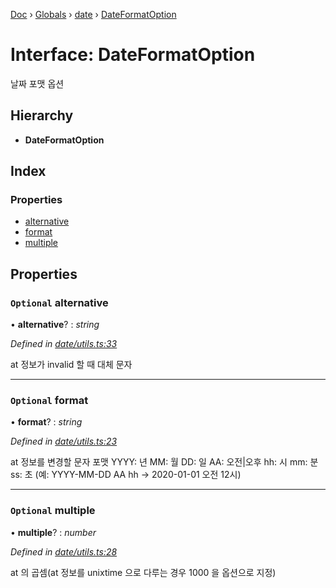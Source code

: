 [Doc](../README.md) › [Globals](../globals.md) › [date](../modules/date.md) › [DateFormatOption](date.dateformatoption.md)

# Interface: DateFormatOption

날짜 포맷 옵션

## Hierarchy

* **DateFormatOption**

## Index

### Properties

* [alternative](date.dateformatoption.md#optional-alternative)
* [format](date.dateformatoption.md#optional-format)
* [multiple](date.dateformatoption.md#optional-multiple)

## Properties

### `Optional` alternative

• **alternative**? : *string*

*Defined in [date/utils.ts:33](https://github.com/molgga/jood-common/blob/16a3c52/projects/packages/date/utils.ts#L33)*

at 정보가 invalid 할 때 대체 문자

___

### `Optional` format

• **format**? : *string*

*Defined in [date/utils.ts:23](https://github.com/molgga/jood-common/blob/16a3c52/projects/packages/date/utils.ts#L23)*

at 정보를 변경할 문자 포맷
YYYY: 년
MM: 월
DD: 일
AA: 오전|오후
hh: 시
mm: 분
ss: 초
(예: YYYY-MM-DD AA hh -> 2020-01-01 오전 12시)

___

### `Optional` multiple

• **multiple**? : *number*

*Defined in [date/utils.ts:28](https://github.com/molgga/jood-common/blob/16a3c52/projects/packages/date/utils.ts#L28)*

at 의 곱셈(at 정보를 unixtime 으로 다루는 경우 1000 을 옵션으로 지정)
